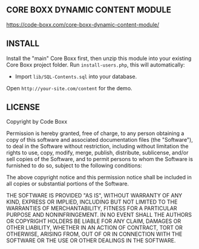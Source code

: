 ## CORE BOXX DYNAMIC CONTENT MODULE
https://code-boxx.com/core-boxx-dynamic-content-module/

## INSTALL
Install the "main" Core Boxx first, then unzip this module into your existing Core Boxx project folder. Run `install-users.php`, this will automatically:

* Import `lib/SQL-Contents.sql` into your database.

Open `http://your-site.com/content` for the demo.

## LICENSE
Copyright by Code Boxx

Permission is hereby granted, free of charge, to any person obtaining a copy
of this software and associated documentation files (the "Software"), to deal
in the Software without restriction, including without limitation the rights
to use, copy, modify, merge, publish, distribute, sublicense, and/or sell
copies of the Software, and to permit persons to whom the Software is
furnished to do so, subject to the following conditions:

The above copyright notice and this permission notice shall be included in all
copies or substantial portions of the Software.

THE SOFTWARE IS PROVIDED "AS IS", WITHOUT WARRANTY OF ANY KIND, EXPRESS OR
IMPLIED, INCLUDING BUT NOT LIMITED TO THE WARRANTIES OF MERCHANTABILITY,
FITNESS FOR A PARTICULAR PURPOSE AND NONINFRINGEMENT. IN NO EVENT SHALL THE
AUTHORS OR COPYRIGHT HOLDERS BE LIABLE FOR ANY CLAIM, DAMAGES OR OTHER
LIABILITY, WHETHER IN AN ACTION OF CONTRACT, TORT OR OTHERWISE, ARISING FROM,
OUT OF OR IN CONNECTION WITH THE SOFTWARE OR THE USE OR OTHER DEALINGS IN THE
SOFTWARE.